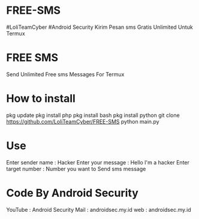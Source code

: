 # FREE-SMS 
#LoliTeamCyber
#Android Security 
Kirim Pesan sms Gratis Unlimited Untuk Termux 

# FREE SMS 
Send Unlimited Free sms Messages For Termux

# How to install 
pkg update 
pkg install php 
pkg install bash 
pkg install python 
git clone https://github.com/LoliTeamCyber/FREE-SMS
python main.py


# Use 
Enter sender name : Hacker 
Enter your message : Hello I'm a hacker
Enter target number : Number you want to Send sms message

# Code By Android Security 
YouTube : Android Security 
Mail : androidsec.my.id
web : androidsec.my.id
